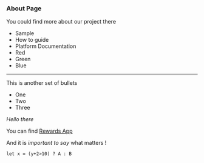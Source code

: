 ### About Page ###

You could find more about our project there

-   Sample
-   How to guide
-   Platform Documentation
-   Red
-   Green
-   Blue

___
This is another set of bullets

 *   One
 *   Two
 *   Three

 _Hello there_

You can find [Rewards App](https://rewardsapp.zedeid.com)

And it is *important to say* what matters !

```
let x = (y+2>10) ? A : B
```
